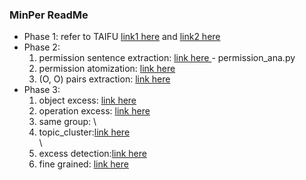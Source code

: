 ### MinPer ReadMe

- Phase 1: refer to TAIFU               [link1 here](https://github.com/happybee9494/Taifu/tree/main/Phase1ConnectServices) and [link2 here](https://github.com/2022-MinPer/2022-MinPer/blob/main/channel_api/run_fetch_channel_api_call_info.sh)
- Phase 2: 
  1. permission sentence extraction:    [link here
](https://github.com/2022-MinPer/2022-MinPer/tree/main/oauth)- permission_ana.py
  2. permission atomization:            [link here](https://github.com/2022-MinPer/2022-MinPer/tree/main/stanford_parser/atomic_operation.py)
  3. (O, O) pairs extraction:           [link here](https://github.com/2022-MinPer/2022-MinPer/blob/main/stanford_parser/atomic_operation.py#L355)
- Phase 3:
  1. object excess:                     [link here](https://github.com/2022-MinPer/2022-MinPer/tree/main/nn_overclaim)
  2. operation excess:                  [link here](https://github.com/2022-MinPer/2022-MinPer/tree/main/verb_overclaim)
  3. same group:  \ <li> topic_cluster:[link here](https://github.com/2022-MinPer/2022-MinPer/blob/main/channel_api/channel_cluster/service_topic_LDA.py) </li>  \ <li> excess detection:[link here](https://github.com/2022-MinPer/2022-MinPer/tree/main/same_group_overclaim) </li>
  4. fine grained:                      [link here](https://github.com/2022-MinPer/2022-MinPer/tree/main/fine_grain)


<!--- For dataset:
can refer to this                       [link](continue) -->
